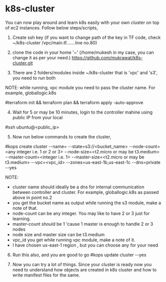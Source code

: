 # k8s-cluster

You can now play around and learn k8s easily with your own cluster on top of ec2 instances. Follow below steps/scripts,

1) Create ssh key (if you want to change path of the key in TF code, check ~/k8s-cluster /vpc/main.tf.......line no.80)

2) clone the code in your home  '~'    (/home/mukesh in my case, you can change it as per your need.)      https://github.com/mukrawat/k8s-cluster.git
 
3) There are 2 folders/modules inside ~/k8s-cluster that is 'vpc' and 's3', you need to run both

NOTE: while running, vpc module you need to pass the cluster name. For example, globallogic.k8s

#terraform init && terraform plan && terraform apply -auto-approve

4) Wait for 5 or may be 10 minutes, login to the controller mahine using public IP from your local

#ssh ubuntu@<public_ip>

5) Now run below commands to create the cluster,

#kops create cluster --name=<cluster name> --state=s3://<bucket_name> --node-count=<any integer i.e. 1 or 2 or 3>  --node-size=<t2.micro or may be t3.medium> --master-count=<integer i.e. 1> --master-size=<t2.micro or may be t3.medium> --vpc=<vpc_id> --zones=us-east-1b,us-east-1c --dns=private --yes

NOTE:
- cluster name should ideally be a dns for internal communication between controller and cluster. For example, globallogic.k8s as passed above in point no.2
- you get the bucket name as output while running the s3 module, make a  note of that.
- node-count can be any integer. You may like to have 2 or 3 just for learning.
- master-count should be 1 'cause 1 master is enough to handle 2 or 3 nodes
- node size and master size can be t3.medium
- vpc_id you get while running vpc module, make a note of it.
- I have chosen us-east-1 region , but you can choose any for your need

6) Run this also, and you are good to go
#kops update cluster --yes

7) Now you can try a lot of things. Since your cluster is ready now you need to understand how objects are created in k8s cluster and how to write manifest files for the same.
